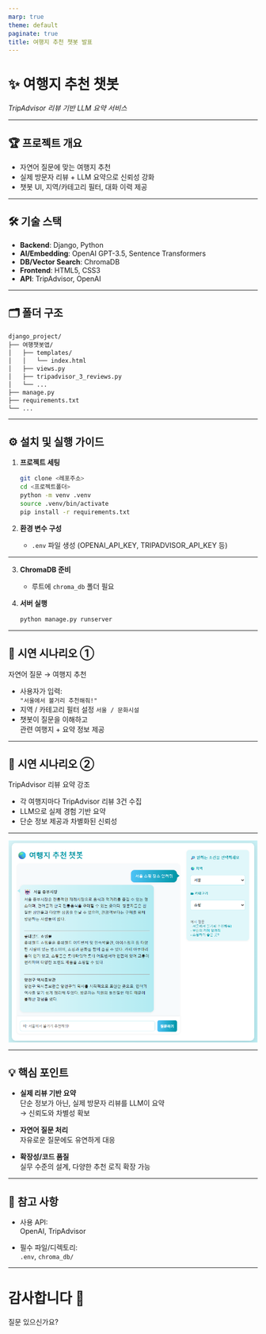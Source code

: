 ```yaml
---
marp: true
theme: default
paginate: true
title: 여행지 추천 챗봇 발표
---
```


# ✨ 여행지 추천 챗봇  
_TripAdvisor 리뷰 기반 LLM 요약 서비스_

---

## 🏆 프로젝트 개요

- 자연어 질문에 맞는 여행지 추천
- 실제 방문자 리뷰 + LLM 요약으로 신뢰성 강화
- 챗봇 UI, 지역/카테고리 필터, 대화 이력 제공

---

## 🛠️ 기술 스택

- **Backend**: Django, Python
- **AI/Embedding**: OpenAI GPT-3.5, Sentence Transformers
- **DB/Vector Search**: ChromaDB
- **Frontend**: HTML5, CSS3
- **API**: TripAdvisor, OpenAI

---

## 🗂️ 폴더 구조

```
django_project/
├── 여행챗봇앱/
│   ├── templates/
│   │   └── index.html
│   ├── views.py
│   ├── tripadvisor_3_reviews.py
│   └── ...
├── manage.py
├── requirements.txt
└── ...
```

---

## ⚙️ 설치 및 실행 가이드

1. **프로젝트 세팅**
   ```bash
   git clone <레포주소>
   cd <프로젝트폴더>
   python -m venv .venv
   source .venv/bin/activate
   pip install -r requirements.txt
   ```

2. **환경 변수 구성**
   - `.env` 파일 생성 (OPENAI_API_KEY, TRIPADVISOR_API_KEY 등)
---
3. **ChromaDB 준비**
   - 루트에 `chroma_db` 폴더 필요

4. **서버 실행**
   ```bash
   python manage.py runserver
   ```

---

## 🎤 시연 시나리오 ①  
자연어 질문 → 여행지 추천

- 사용자가 입력:  
  `"서울에서 볼거리 추천해줘!"`
- 지역 / 카테고리 필터 설정 
` 서울 / 문화시설 `
- 챗봇이 질문을 이해하고  
  관련 여행지 + 요약 정보 제공

---

## 🎤 시연 시나리오 ②  
TripAdvisor 리뷰 요약 강조

- 각 여행지마다 TripAdvisor 리뷰 3건 수집
- LLM으로 실제 경험 기반 요약
- 단순 정보 제공과 차별화된 신뢰성

---

<img src="chatbot_ui.png" alt="챗봇 시연 이미지" width="750" style="display:block; margin:0 auto;" />

---

## 💡 핵심 포인트

- **실제 리뷰 기반 요약**  
  단순 정보가 아닌, 실제 방문자 리뷰를 LLM이 요약  
  → 신뢰도와 차별성 확보

- **자연어 질문 처리**  
  자유로운 질문에도 유연하게 대응

- **확장성/코드 품질**  
  실무 수준의 설계, 다양한 추천 로직 확장 가능

---

## 📎 참고 사항

- 사용 API:  
  OpenAI, TripAdvisor

- 필수 파일/디렉토리:  
  `.env`, `chroma_db/`

---

# 감사합니다 🙌  
질문 있으신가요?